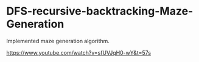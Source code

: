 # DFS-recursive-backtracking-Maze-Generation
Implemented maze generation algorithm.

https://www.youtube.com/watch?v=sfUVJqH0-wY&t=57s
